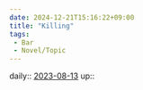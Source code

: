 ```yaml
---
date: 2024-12-21T15:16:22+09:00
title: "Killing"
tags:
 - Bar
 - Novel/Topic
---
```


daily:: [2023-08-13](Daily_Note/2023-08-13.md)
up::